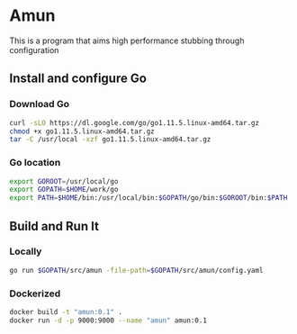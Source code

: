 # Amun

This is a program that aims high performance stubbing through configuration

## Install and configure Go

### Download Go

```bash
curl -sLO https://dl.google.com/go/go1.11.5.linux-amd64.tar.gz
chmod +x go1.11.5.linux-amd64.tar.gz
tar -C /usr/local -xzf go1.11.5.linux-amd64.tar.gz
```

### Go location

```bash
export GOROOT=/usr/local/go
export GOPATH=$HOME/work/go
export PATH=$HOME/bin:/usr/local/bin:$GOPATH/go/bin:$GOROOT/bin:$PATH
```

## Build and Run It

### Locally

```bash
go run $GOPATH/src/amun -file-path=$GOPATH/src/amun/config.yaml
```

### Dockerized

```bash
docker build -t "amun:0.1" .
docker run -d -p 9000:9000 --name "amun" amun:0.1
```
